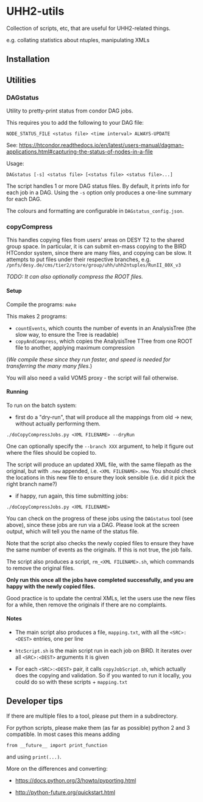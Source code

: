 # UHH2-utils

Collection of scripts, etc, that are useful for UHH2-related things.

e.g. collating statistics about ntuples, manipulating XMLs

## Installation



## Utilities

### DAGstatus

Utility to pretty-print status from condor DAG jobs.

This requires you to add the following to your DAG file:

```
NODE_STATUS_FILE <status file> <time interval> ALWAYS-UPDATE
```

See: https://htcondor.readthedocs.io/en/latest/users-manual/dagman-applications.html#capturing-the-status-of-nodes-in-a-file

Usage:

```
DAGstatus [-s] <status file> [<status file> <status file>...]
```

The script handles 1 or more DAG status files.
By default, it prints info for each job in a DAG.
Using the `-s` option only produces a one-line summary for each DAG.

The colours and formatting are configurable in `DAGstatus_config.json`.

### copyCompress

This handles copying files from users' areas on DESY T2 to the shared group space.
In particular, it is can submit en-mass copying to the BIRD HTCondor system, since there are many files, and copying can be slow.
It attempts to put files under their respective branches, e.g. `/pnfs/desy.de/cms/tier2/store/group/uhh/uhh2ntuples/RunII_80X_v3`

_TODO: It can also optionally compress the ROOT files._

#### Setup

Compile the programs: `make`

This makes 2 programs:

- `countEvents`, which counts the number of events in an AnalysisTree (the slow way, to ensure the Tree is readable)
- `copyAndCompress`, which copies the AnalysisTree TTree from one ROOT file to another, applying maximum compression

(_We compile these since they run faster, and speed is needed for transferring the many many files._)

You will also need a valid VOMS proxy - the script will fail otherwise.

#### Running

To run on the batch system:

- first do a "dry-run", that will produce all the mappings from old -> new, without actually performing them.
```
./doCopyCompressJobs.py <XML FILENAME> --dryRun
```

One can optionally specify the `--branch XXX` argument, to help it figure out where the files should be copied to.

The script will produce an updated XML file, with the same filepath as the original, but with `.new` appended, i.e. `<XML FILENAME>.new`.
You should check the locations in this new file to ensure they look sensible (i.e. did it pick the right branch name?)

- if happy, run again, this time submitting jobs:

```
./doCopyCompressJobs.py <XML FILENAME>
```

You can check on the progress of these jobs using the `DAGstatus` tool (see above), since these jobs are run via a DAG.
Please look at the screen output, which will tell you the name of the status file.

Note that the script also checks the newly copied files to ensure they have the same number of events as the originals.
If this is not true, the job fails.

The script also produces a script, `rm_<XML FILENAME>.sh`, which commands to remove the original files.

**Only run this once all the jobs have completed successfully, and you are happy with the newly copied files.**

Good practice is to update the central XMLs, let the users use the new files for a while, then remove the originals if there are no complaints.

#### Notes

- The main script also produces a file, `mapping.txt`, with all the `<SRC>:<DEST>` entries, one per line

- `htcScript.sh` is the main script run in each job on BIRD. It iterates over all `<SRC>:<DEST>` arguments it is given

- For each `<SRC>:<DEST>` pair, it calls `copyJobScript.sh`, which actually does the copying and validation. So if you wanted to run it locally, you could do so with these scripts + `mapping.txt`

## Developer tips

If there are multiple files to a tool, please put them in a subdirectory.

For python scripts, please make them (as far as possible) python 2 and 3 compatible.
In most cases this means adding

```from __future__ import print_function```

and using `print(...)`.

More on the differences and converting:

- https://docs.python.org/3/howto/pyporting.html

- http://python-future.org/quickstart.html


